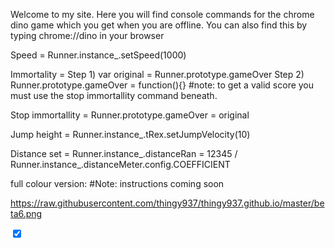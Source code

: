 Welcome to my site. Here you will find console commands for the chrome dino game which you get when you are offline. You can also find this by typing chrome://dino in your browser


Speed = Runner.instance_.setSpeed(1000)

Immortality = Step 1) var original = Runner.prototype.gameOver     Step 2) Runner.prototype.gameOver = function(){}
#note: to get a valid score you must use the stop immortallity command beneath.

Stop immortallity = Runner.prototype.gameOver = original

Jump height = Runner.instance_.tRex.setJumpVelocity(10)

Distance set = Runner.instance_.distanceRan = 12345 / Runner.instance_.distanceMeter.config.COEFFICIENT

full colour version: #Note: instructions coming soon

https://raw.githubusercontent.com/thingy937/thingy937.github.io/master/beta6.png

<div class="onoffswitch">
    <input type="checkbox" name="onoffswitch" class="onoffswitch-checkbox" id="myonoffswitch" checked>
    <label class="onoffswitch-label" for="myonoffswitch">
        <span class="onoffswitch-inner"></span>
        <span class="onoffswitch-switch"></span>
    </label>
</div>
